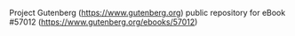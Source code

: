 Project Gutenberg (https://www.gutenberg.org) public repository for
eBook #57012 (https://www.gutenberg.org/ebooks/57012)
